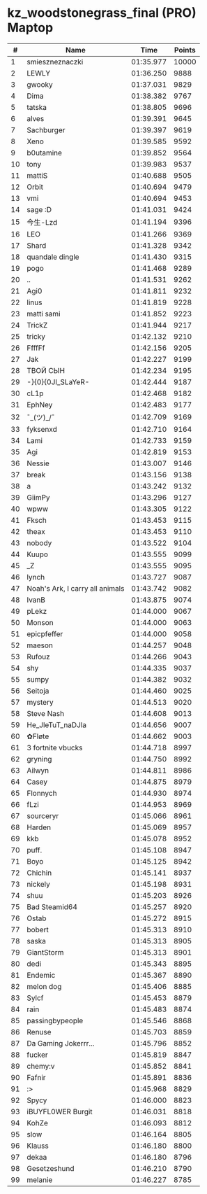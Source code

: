 # kz_woodstonegrass_final (PRO) Maptop

|  # | Name | Time | Points |
|-------------- | -------------- | -------------- | -------------- | 
| 1 | smieszneznaczki | 01:35.977 | 10000 | 
| 2 | LEWLY | 01:36.250 | 9888 | 
| 3 | gwooky | 01:37.031 | 9829 | 
| 4 | Dima | 01:38.382 | 9767 | 
| 5 | tatska | 01:38.805 | 9696 | 
| 6 | alves | 01:39.391 | 9645 | 
| 7 | Sachburger | 01:39.397 | 9619 | 
| 8 | Xeno | 01:39.585 | 9592 | 
| 9 | b0utamine | 01:39.852 | 9564 | 
| 10 | tony | 01:39.983 | 9537 | 
| 11 | mattiS | 01:40.688 | 9505 | 
| 12 | Orbit | 01:40.694 | 9479 | 
| 13 | vmi | 01:40.694 | 9453 | 
| 14 | sage :D | 01:41.031 | 9424 | 
| 15 | 今生-Lzd | 01:41.194 | 9396 | 
| 16 | LEO | 01:41.266 | 9369 | 
| 17 | Shard | 01:41.328 | 9342 | 
| 18 | quandale dingle | 01:41.430 | 9315 | 
| 19 | pogo | 01:41.468 | 9289 | 
| 20 | .. | 01:41.531 | 9262 | 
| 21 | Agi0 | 01:41.811 | 9232 | 
| 22 | linus | 01:41.819 | 9228 | 
| 23 | matti sami | 01:41.852 | 9223 | 
| 24 | TrickZ | 01:41.944 | 9217 | 
| 25 | tricky | 01:42.132 | 9210 | 
| 26 | FfffFf | 01:42.156 | 9205 | 
| 27 | Jak | 01:42.227 | 9199 | 
| 28 | ТВОЙ СЫН | 01:42.234 | 9195 | 
| 29 | -}{0}{0JI_SLaYeR- | 01:42.444 | 9187 | 
| 30 | cL1p | 01:42.468 | 9182 | 
| 31 | EphNey | 01:42.483 | 9177 | 
| 32 | ¯\_(ツ)_/¯ | 01:42.709 | 9169 | 
| 33 | fyksenxd | 01:42.710 | 9164 | 
| 34 | Lami | 01:42.733 | 9159 | 
| 35 | Agi | 01:42.819 | 9153 | 
| 36 | Nessie | 01:43.007 | 9146 | 
| 37 | break | 01:43.156 | 9138 | 
| 38 | a | 01:43.242 | 9132 | 
| 39 | GiimPy | 01:43.296 | 9127 | 
| 40 | wpww | 01:43.305 | 9122 | 
| 41 | Fksch | 01:43.453 | 9115 | 
| 42 | theax | 01:43.453 | 9110 | 
| 43 | nobody | 01:43.522 | 9104 | 
| 44 | Kuupo | 01:43.555 | 9099 | 
| 45 | _Z | 01:43.555 | 9095 | 
| 46 | lynch | 01:43.727 | 9087 | 
| 47 | Noah's Ark, I carry all animals | 01:43.742 | 9082 | 
| 48 | IvanB | 01:43.875 | 9074 | 
| 49 | pLekz | 01:44.000 | 9067 | 
| 50 | Monson | 01:44.000 | 9063 | 
| 51 | epicpfeffer | 01:44.000 | 9058 | 
| 52 | maeson | 01:44.257 | 9048 | 
| 53 | Rufouz | 01:44.266 | 9043 | 
| 54 | shy | 01:44.335 | 9037 | 
| 55 | sumpy | 01:44.382 | 9032 | 
| 56 | Seitoja | 01:44.460 | 9025 | 
| 57 | mystery | 01:44.513 | 9020 | 
| 58 | Steve Nash | 01:44.608 | 9013 | 
| 59 | He_JleTuT_naDJla | 01:44.656 | 9007 | 
| 60 | ✿Fløte | 01:44.662 | 9003 | 
| 61 | 3 fortnite vbucks | 01:44.718 | 8997 | 
| 62 | gryning | 01:44.750 | 8992 | 
| 63 | Ailwyn | 01:44.811 | 8986 | 
| 64 | Casey | 01:44.875 | 8979 | 
| 65 | Flonnych | 01:44.930 | 8974 | 
| 66 | fLzi | 01:44.953 | 8969 | 
| 67 | sourceryr | 01:45.066 | 8961 | 
| 68 | Harden | 01:45.069 | 8957 | 
| 69 | kkb | 01:45.078 | 8952 | 
| 70 | puff. | 01:45.108 | 8947 | 
| 71 | Boyo | 01:45.125 | 8942 | 
| 72 | Chichin | 01:45.141 | 8937 | 
| 73 | nickely | 01:45.198 | 8931 | 
| 74 | shuu | 01:45.203 | 8926 | 
| 75 | Bad Steamid64 | 01:45.257 | 8920 | 
| 76 | Ostab | 01:45.272 | 8915 | 
| 77 | bobert | 01:45.313 | 8910 | 
| 78 | saska | 01:45.313 | 8905 | 
| 79 | GiantStorm | 01:45.313 | 8901 | 
| 80 | dedi | 01:45.343 | 8895 | 
| 81 | Endemic | 01:45.367 | 8890 | 
| 82 | melon dog | 01:45.406 | 8885 | 
| 83 | Sylcf | 01:45.453 | 8879 | 
| 84 | rain | 01:45.483 | 8874 | 
| 85 | passingbypeople | 01:45.546 | 8868 | 
| 86 | Renuse | 01:45.703 | 8859 | 
| 87 | Da Gaming Jokerrr... | 01:45.796 | 8852 | 
| 88 | fucker | 01:45.819 | 8847 | 
| 89 | chemy:v | 01:45.852 | 8841 | 
| 90 | Fafnir | 01:45.891 | 8836 | 
| 91 | :> | 01:45.968 | 8829 | 
| 92 | Spycy | 01:46.000 | 8823 | 
| 93 | iBUYFL0WER Burgit | 01:46.031 | 8818 | 
| 94 | KohZe | 01:46.093 | 8812 | 
| 95 | slow | 01:46.164 | 8805 | 
| 96 | Klauss | 01:46.180 | 8800 | 
| 97 | dekaa | 01:46.180 | 8796 | 
| 98 | Gesetzeshund | 01:46.210 | 8790 | 
| 99 | melanie | 01:46.227 | 8785 | 

